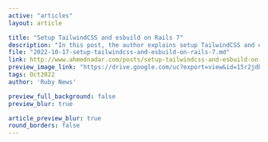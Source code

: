```yaml
---
active: "articles"
layout: article

title: "Setup TailwindCSS and esbuild on Rails 7"
description: "In this post, the author explains setup TailwindCSS and esbuild on Rails 7."
file: "2022-10-17-setup-tailwindcss-and-esbuild-on-rails-7.md"
link: http://www.ahmednadar.com/posts/setup-tailwindcss-and-esbuild-on-rails-7 
preview_image_link: "https://drive.google.com/uc?export=view&id=15r2jdb-Zo9s4YKiV4mwK-lW8Be_lPxiC"
tags: Oct2022
author: 'Ruby News'

preview_full_background: false
preview_blur: true

article_preview_blur: true
round_borders: false
---
```

